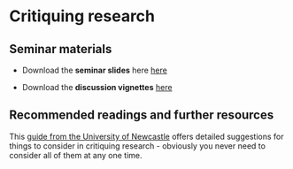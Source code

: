 # Critiquing research


## Seminar materials

- Download the **seminar slides** here <a href="./files/Seminar_8_-_research_critiques.pptx">here</a>

- Download the **discussion vignettes** <a href="./files/Covid_vignettes.docx">here</a>



## Recommended readings and further resources

This <a href="./files/Critical_analysis_notes_University_of_Newcastle.pdf">guide from the University of Newcastle</a> offers detailed suggestions for things to consider in critiquing research - obviously you never need to consider all of them at any one time.


